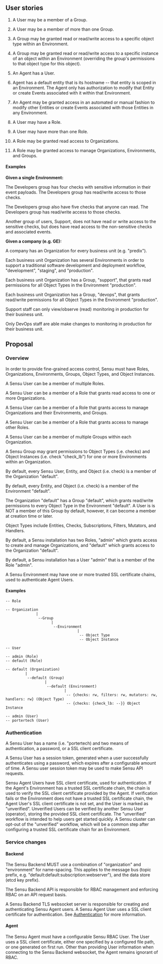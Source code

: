 ## User stories

1. A User may be a member of a Group.

2. A User may be a member of more than one Group.

3. A Group may be granted read or read/write access to a specific object type within an Environment.

4. A Group may be granted read or read/write access to a specific instance of an object within an Environment (overriding the group's permissions to that object type for this object).

5. An Agent has a User.

6. Agent has a default entity that is its hostname -- that entity is scoped in an Environment. The Agent only has authorization to modify that Entity or create Events associated with it within that Environment.

7. An Agent may be granted access in an automated or manual fashion to modify other Entities or create Events associated with those Entities in any Environment.

8. A User may have a Role.

9. A User may have more than one Role.

10. A Role may be granted read access to Organizations.

11. A Role may be granted access to manage Organizations, Environments, and Groups.

#### Examples

**Given a single Environment:**

The Developers group has four checks with sensitive information in their event payloads. The Developers group has read/write access to those checks.

The Developers group also have five checks that anyone can read. The Developers group has read/write access to those checks.

Another group of users, Support, does not have read or write access to the sensitive checks, but does have read access to the non-sensitive checks and associated events.

**Given a company (e.g. GE):**

A company has an Organization for every business unit (e.g. "predix").

Each business unit Organization has several Environments in order to support a traditional software development and deployment workflow, "development", "staging", and "production".

Each business unit Organization has a Group, "support", that grants read permissions for all Object Types in the Environment "production".

Each business unit Organization has a Group, "devops", that grants read/write permissions for all Object Types in the Environment "production".

Support staff can only view/observe (read) monitoring in production for their business unit.

Only DevOps staff are able make changes to monitoring in production for their business unit.

## Proposal

### Overview

In order to provide fine-grained access control, Sensu must have Roles, Organizations, Environments, Groups, Object Types, and Object Instances.

A Sensu User can be a member of multiple Roles.

A Sensu User can be a member of a Role that grants read access to one or more Organizations.

A Sensu User can be a member of a Role that grants access to manage Organizations and their Environments, and Groups.

A Sensu User can be a member of a Role that grants access to manage other Roles.

A Sensu User can be a member of multiple Groups within each Organization.

A Sensu Group may grant permissions to Object Types (i.e. checks) and Object Instances (i.e. check "check_lb") for one or more Environments within an Organization.

By default, every Sensu User, Entity, and Object (i.e. check) is a member of the Organization "default".

By default, every Entity, and Object (i.e. check) is a member of the Environment "default".

The Organization "default" has a Group "default", which grants read/write permissions to every Object Type in the Environment "default". A User is is NOT a member of this Group by default, however, it can become a member at creation time or later.

Object Types include Entities, Checks, Subscriptions, Filters, Mutators, and Handlers.

By default, a Sensu installation has two Roles, "admin" which grants access to create and manage Organizations, and "default" which grants access to the Organization "default".

By default, a Sensu installation has a User "admin" that is a member of the Role "admin".

A Sensu Environment may have one or more trusted SSL certificate chains, used to authenticate Agent Users.

#### Examples

```
-- Role

-- Organization
              |
               --Group
                     |
                      --Environment
                                 |
                                  -- Object Type
                                  -- Object Instance

-- User
```

```
-- admin (Role)
-- default (Role)

-- default (Organization)
         |
          --default (Group)
                  |
                   --default (Environment)
                           |
                            -- {checks: rw, filters: rw, mutators: rw, handlers: rw} (Object Type)
                            -- {checks: {check_lb: --}} Object Instance

-- admin (User)
-- portertech (User)
```

### Authentication

A Sensu User has a name (i.e. "portertech) and two means of authentication, a password, or a SSL client certificate.

A Sensu User has a session token, generated when a user successfully authenticates using a password, which expires after a configurable amount of time. A Sensu user session token may be used to make Sensu API requests.

Sensu Agent Users have SSL client certificate, used for authentication. If the Agent's Environment has a trusted SSL certificate chain, the chain is used to verify the SSL client certificate provided by the Agent. If verification fails or the Environment does not have a trusted SSL certificate chain, the Agent User's SSL client certificate is not set, and the User is marked as "unverified". Unverified Users can be verified by another Sensu User (operator), storing the provided SSL client certificate. The "unverified" workflow is intended to help users get started quickly. A Sensu cluster can opt-out of the "unverified" workflow, which will be a common step after configuring a trusted SSL certificate chain for an Environment.

### Service changes

#### Backend

The Sensu Backend MUST use a combination of "organization" and "environment" for name-spacing. This applies to the message bus (topic prefix, e.g. "default:default:subscription:webserver"), and the data store (etcd key prefix).

The Sensu Backend API is responsible for RBAC management and enforcing RBAC on an API request basis.

A Sensu Backend TLS websocket server is responsible for creating and authenticating Sensu Agent users. A Sensu Agent User uses a SSL client certificate for authentication. See [Authentication](#authentication) for more information.

#### Agent

The Sensu Agent must have a configurable Sensu RBAC User. The User uses a SSL client certificate, either one specified by a configured file path, or one generated on first run. Other than providing User information when connecting to the Sensu Backend websocket, the Agent remains ignorant of RBAC.
